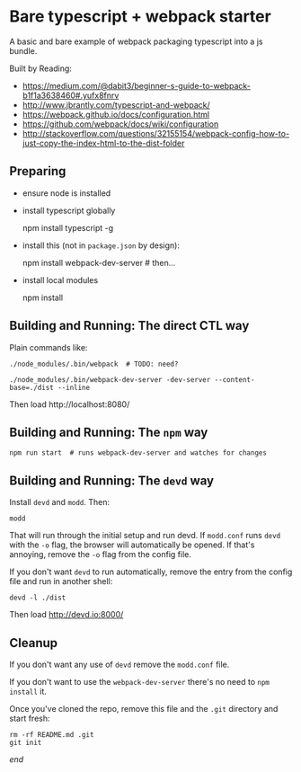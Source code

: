 # Bare typescript + webpack starter

A basic and bare example of webpack packaging typescript into a js bundle.

Built by Reading:

- https://medium.com/@dabit3/beginner-s-guide-to-webpack-b1f1a3638460#.yufx8fnrv
- http://www.jbrantly.com/typescript-and-webpack/
- https://webpack.github.io/docs/configuration.html
- https://github.com/webpack/docs/wiki/configuration
- http://stackoverflow.com/questions/32155154/webpack-config-how-to-just-copy-the-index-html-to-the-dist-folder


## Preparing

- ensure node is installed
- install typescript globally

    npm install typescript -g 

- install this (not in ``package.json`` by design):

    npm install webpack-dev-server   # then...

- install local modules

    npm install


## Building and Running: The direct CTL way

Plain commands like:

    ./node_modules/.bin/webpack  # TODO: need?

    ./node_modules/.bin/webpack-dev-server -dev-server --content-base=./dist --inline

Then load http://localhost:8080/


## Building and Running: The ``npm`` way

    npm run start  # runs webpack-dev-server and watches for changes



## Building and Running: The ``devd`` way

Install ``devd`` and ``modd``. Then:

    modd

That will run through the initial setup and run devd. If ``modd.conf``
runs ``devd`` with the ``-o`` flag, the browser will automatically be opened.
If that's annoying, remove the ``-o`` flag from the config file.

If you don't want ``devd`` to run automatically, remove the entry from
the config file and run in another shell:

    devd -l ./dist

Then load http://devd.io:8000/


## Cleanup

If you don't want any use of ``devd`` remove the ``modd.conf`` file.

If you don't want to use the ``webpack-dev-server`` there's no need to ``npm install`` it.

Once you've cloned the repo, remove this file and the ``.git`` directory and start fresh:

    rm -rf README.md .git 
    git init


*end*

